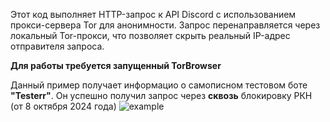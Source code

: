 Этот код выполняет HTTP-запрос к API Discord с использованием прокси-сервера Tor для анонимности. 
Запрос перенаправляется через локальный Tor-прокси, что позволяет скрыть реальный IP-адрес отправителя запроса.

**Для работы требуется запущенный TorBrowser**

Данный пример получает информацио о самописном тестовом боте **"Testerr"**. Он успешно получил запрос через **сквозь** блокировку РКН (от 8 октября 2024 года)
![example](https://github.com/user-attachments/assets/1fec5b02-0d45-43e5-b577-a460d5cefb1d)

